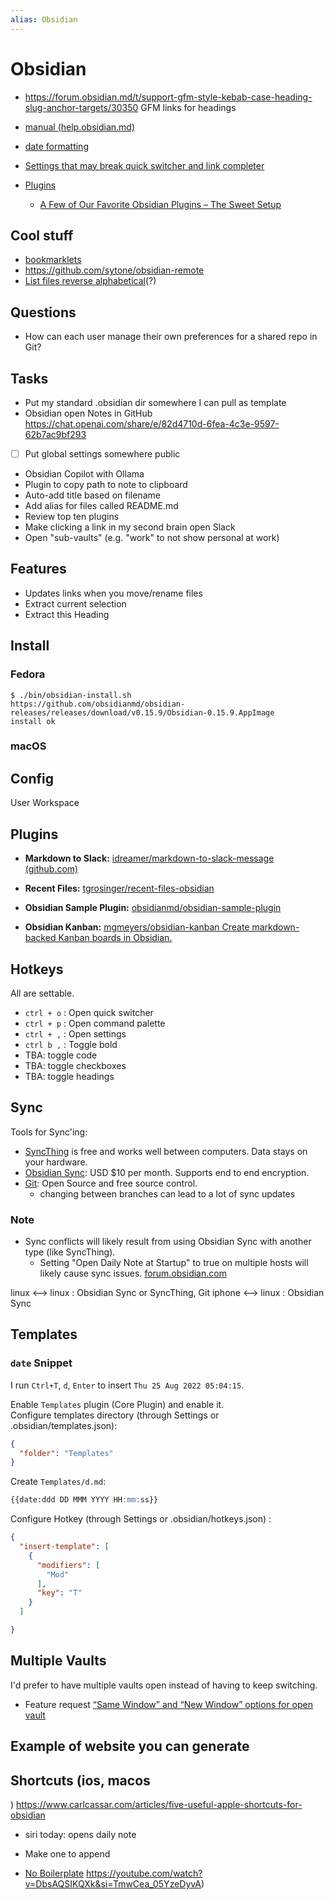 ```yaml
---
alias: Obsidian
---
```

# Obsidian

- https://forum.obsidian.md/t/support-gfm-style-kebab-case-heading-slug-anchor-targets/30350 GFM links for headings
- [manual (help.obsidian.md)](https://help.obsidian.md/)
- [date formatting](https://momentjs.com/docs/#/displaying/format/)

- [Settings that may break quick switcher and link completer](obsidian-settings-that-may-break-quick-switcher-and-link-completer.md)

- [Plugins](plugins/README.md)
  - [A Few of Our Favorite Obsidian Plugins – The Sweet Setup](https://thesweetsetup.com/our-favorite-obsidian-plugins/)

## Cool stuff

- [bookmarklets](bookmarklets.md)
- https://github.com/sytone/obsidian-remote
- [List files reverse alphabetical](List%20files%20reverse%20alphabetical.md)(?)

## Questions

- How can each user manage their own preferences for a shared repo in Git?

## Tasks

- Put my standard .obsidian dir somewhere I can pull as template
- Obsidian open Notes in GitHub https://chat.openai.com/share/e/82d4710d-6fea-4c3e-9597-62b7ac9bf293
- [ ] Put global settings somewhere public
- Obsidian Copilot with Ollama
- Plugin to copy path to note to clipboard
- Auto-add title based on filename
- Add alias for files called README.md
- Review top ten plugins
- Make clicking a link in my second brain open Slack
- Open "sub-vaults" (e.g. "work" to not show personal at work)

## Features

- Updates links when you move/rename files
- Extract current selection
- Extract this Heading

## Install

### Fedora

```shell
$ ./bin/obsidian-install.sh
https://github.com/obsidianmd/obsidian-releases/releases/download/v0.15.9/Obsidian-0.15.9.AppImage
install ok
```

### macOS




## Config

User
Workspace

## Plugins

- **Markdown to Slack:** [idreamer/markdown-to-slack-message (github.com)](https://github.com/idreamer/markdown-to-slack-message)
- **Recent Files:** [tgrosinger/recent-files-obsidian](https://github.com/tgrosinger/recent-files-obsidian)

- **Obsidian Sample Plugin:** [obsidianmd/obsidian-sample-plugin](https://github.com/obsidianmd/obsidian-sample-plugin)
- **Obsidian Kanban:** [mgmeyers/obsidian-kanban Create markdown-backed Kanban boards in Obsidian.](https://github.com/mgmeyers/obsidian-kanban)

## Hotkeys

All are settable.

- `ctrl + o` : Open quick switcher
- `ctrl + p` : Open command palette
- `ctrl + ,` : Open settings
- `ctrl b ,` : Toggle bold
- TBA: toggle code
- TBA: toggle checkboxes
- TBA: toggle headings

## Sync

Tools for Sync'ing:

- [SyncThing](https://syncthing.net/) is free and works well between computers. Data stays on your hardware.
- [Obsidian Sync](https://obsidian.md/sync): USD $10 per month. Supports end to end encryption.
- [Git](https://git-scm.com/): Open Source and free source control.
    - changing between branches can lead to a lot of sync updates

### Note

- Sync conflicts will likely result from using Obsidian Sync with another type (like SyncThing).
    - Setting "Open Daily Note at Startup" to true on multiple hosts will likely cause sync issues. [forum.obsidian.com](https://forum.obsidian.md/t/obsidian-sync-updates-from-one-device-overwritten-by-another/33007)

linux  <--> linux : Obsidian Sync or SyncThing, Git
iphone <--> linux : Obsidian Sync



## Templates

### `date` Snippet

I run `Ctrl+T`,  `d`,  `Enter` to insert `Thu 25 Aug 2022 05:04:15`.

Enable `Templates` plugin (Core Plugin) and enable it.  
Configure templates directory (through Settings or  .obsidian/templates.json):

```json
{
  "folder": "Templates"
}
```

 Create `Templates/d.md`:

```markdown
{{date:ddd DD MMM YYYY HH:mm:ss}}
```

Configure Hotkey (through Settings or .obsidian/hotkeys.json) :

```json
{
  "insert-template": [
    {
      "modifiers": [
        "Mod"
      ],
      "key": "T"
    }
  ]

}
```

## Multiple Vaults

I'd prefer to have multiple vaults open instead of having to keep switching.

- Feature request  [“Same Window” and “New Window” options for open vault](https://forum.obsidian.md/t/same-window-and-new-window-options-for-open-vault/4074)

## Example of website you can generate



## Shortcuts (ios, macos
)
https://www.carlcassar.com/articles/five-useful-apple-shortcuts-for-obsidian

- siri today: opens daily note
- Make one to append

- [No Boilerplate]()
https://youtube.com/watch?v=DbsAQSIKQXk&si=TmwCea_05YzeDyvA)
